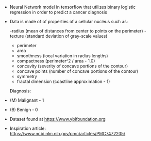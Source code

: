 - Neural Network model in tensorflow that utilizes binary logistic regression in order to predict a cancer diagnosis
  
- Data is made of of properties of a cellular nucleus such as:
  
  -radius (mean of distances from center to points on the perimeter)
  -texture (standard deviation of gray-scale values)
  - perimeter
  - area
  - smoothness (local variation in radius lengths)
  - compactness (perimeter^2 / area - 1.0)
  - concavity (severity of concave portions of the contour)
  - concave points (number of concave portions of the contour)
  - symmetry
  - fractal dimension (coastline approximation - 1)

  Diagnosis:
-   (M) Malignant - 1
-   (B) Benign - 0


- Dataset found at https://www.ybifoundation.org
- Inspiration article: https://www.ncbi.nlm.nih.gov/pmc/articles/PMC7472205/
